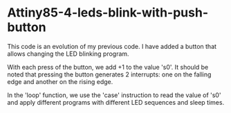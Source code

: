 # Attiny85-4-leds-blink-with-push-button

This code is an evolution of my previous code. I have added a button that allows changing the LED blinking program.

With each press of the button, we add +1 to the value 's0'. It should be noted that pressing the button generates 2 interrupts: one on the falling edge and another on the rising edge.

In the 'loop' function, we use the 'case' instruction to read the value of 's0' and apply different programs with different LED sequences and sleep times.
